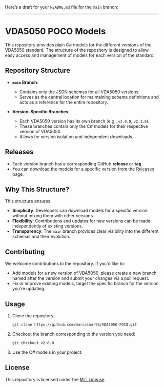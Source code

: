 Here’s a draft for your `README.md` file for the `main` branch:

---

# VDA5050 POCO Models

This repository provides plain C# models for the different versions of the VDA5050 standard. The structure of the repository is designed to allow easy access and management of models for each version of the standard.

## Repository Structure

- **`main` Branch**: 
  - Contains only the JSON schemas for all VDA5050 versions. 
  - Serves as the central location for maintaining schema definitions and acts as a reference for the entire repository.
  
- **Version-Specific Branches**:
  - Each VDA5050 version has its own branch (e.g., `v2.0.0`, `v2.1.0`).
  - These branches contain only the C# models for their respective version of VDA5050.
  - Allows for version isolation and independent downloads.

## Releases

- Each version branch has a corresponding GitHub **release** or **tag**.
- You can download the models for a specific version from the [Releases](https://github.com/marcasmar94/VDA5050-POCO/releases) page.

## Why This Structure?

This structure ensures:
- **Simplicity**: Developers can download models for a specific version without mixing them with other versions.
- **Flexibility**: Contributions and updates for new versions can be made independently of existing versions.
- **Transparency**: The `main` branch provides clear visibility into the different schemas and their evolution.

## Contributing

We welcome contributions to the repository. If you'd like to:
- Add models for a new version of VDA5050, please create a new branch named after the version and submit your changes via a pull request.
- Fix or improve existing models, target the specific branch for the version you're updating.

## Usage

1. Clone the repository:
   ```bash
   git clone https://github.com/marcasmar94/VDA5050-POCO.git
   ```
2. Checkout the branch corresponding to the version you need:
   ```bash
   git checkout v2.0.0
   ```
3. Use the C# models in your project.

## License

This repository is licensed under the [MIT License](LICENSE).

